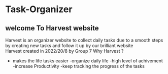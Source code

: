 # Task-Organizer
## welcome To Harvest website 
Harvest is an organizer website to collect daily tasks due to a smooth steps by creating new tasks and follow it up by our brilliant website  
Harvest created in 2022/20/8 by Group 7 
Why Harvest ?
- makes the life tasks easier 
-organize daily life 
-high level of achivement 
-increase Productivity
-keep tracking the progress of the tasks 
